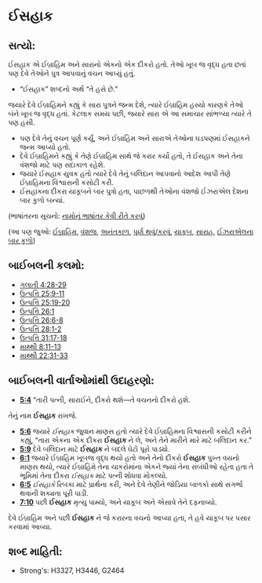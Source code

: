 # ઈસહાક 

## સત્યો: 

ઈસહાક એ ઈબ્રાહિમ અને સારાનો એકનો એક દીકરો હતો.
તેઓ ખૂબ જ વૃદ્ધ હતા છતાં પણ દેવે તેઓને પુત્ર આપવાનું વચન આપ્યું હતું.

* “ઈસહાક” શબ્દનો અર્થ “તે હસે છે.”

જયારે દેવે ઈબ્રાહિમને કહ્યું કે સારા પુત્રને જન્મ દેશે, ત્યારે ઈબ્રાહિમ હસ્યો  કારણકે તેઓ બંને ખૂબ જ વૃદ્ધ હતાં.
કેટલાક સમય પછી, જયારે સારા એ આ સમાચાર સાંભળ્યા ત્યારે તે પણ હસી.

* પણ દેવે તેનું વચન પૂર્ણ કર્યું, અને ઈબ્રાહિમ અને સારાએ તેઓના ઘડપણમાં ઈસહાકને જન્મ આપ્યો હતો.
* દેવે ઈબ્રાહિમને કહ્યું કે તેણે ઈબ્રાહિમ સાથે જે કરાર કર્યો હતો, તે ઈસહાક અને તેના વંશજો માટે પણ સદાકાળ રહેશે.
* જયારે ઈસહાક યુવક હતો ત્યારે દેવે તેનું બલિદાન આપવાનો આદેશ આપી તેણે ઈબ્રાહિમના વિશ્વાસની કસોટી કરી.
* ઈસહાકના દીકરા યાકૂબને બાર પુત્રો હતા, પાછળથી તેઓના વંશજો  ઈઝરાએલ દેશના બાર કુળો બન્યાં.

(ભાષાંતરના સૂચનો: [નામોનું ભાષાંતર કેવી રીતે કરવું](rc://gu/ta/man/translate/translate-names))

(આ પણ જુઓ: [ઈબ્રાહિમ](../names/abraham.md), [વંશજ](../other/descendant.md), [અનંતકાળ](../kt/eternity.md), [પૂર્ણ થવું/કરવું](../kt/fulfill.md), [યાકૂબ](../names/jacob.md), [સારાહ](../names/sarah.md), [ઈઝરાએલના બાર કુળો](../other/12tribesofisrael.md))

## બાઈબલની કલમો: 

* [ગલાતી 4:28-29](rc://gu/tn/help/gal/04/28)
* [ઉત્પત્તિ 25:9-11](rc://gu/tn/help/gen/25/09)
* [ઉત્પત્તિ 25:19-20](rc://gu/tn/help/gen/25/19)
* [ઉત્પત્તિ 26:1](rc://gu/tn/help/gen/26/01)
* [ઉત્પત્તિ 26:6-8](rc://gu/tn/help/gen/26/06)
* [ઉત્પત્તિ 28:1-2](rc://gu/tn/help/gen/28/01)
* [ઉત્પત્તિ 31:17-18](rc://gu/tn/help/gen/31/17)
* [માથ્થી 8:11-13](rc://gu/tn/help/mat/08/11)
* [માથ્થી 22:31-33](rc://gu/tn/help/mat/22/31)

## બાઈબલની વાર્તાઓમાંથી ઉદાહરણો: 

* __[5:4](rc://gu/tn/help/obs/05/04)__ “તારી પત્ની, સારાઈને, દીકરો થશે—તે વચનનો દીકરો હશે.

તેનું નામ __ઈસહાક__ રાખજે.

* __[5:6](rc://gu/tn/help/obs/05/06)__ જયારે _ઈસહાક_ જુવાન માણસ હતો ત્યારે દેવે ઈબ્રાહિમના વિશ્વાસની કસોટી કરીને કહ્યું, “તારા  એકના એક દીકરા __ઈસહાક__ ને લે, અને તેને મારીને મારે માટે બલિદાન કર.”
* __[5:9](rc://gu/tn/help/obs/05/09)__ દેવે બલિદાન માટે __ઈસહાક__ ને બદલે ઘેટો પૂરો પાડ્યો.
* __[6:1](rc://gu/tn/help/obs/06/01)__ જયારે ઈબ્રાહિમ ખૂબજ વૃદ્ધ થયો હતો અને તેનો દીકરો __ઈસહાક__ પુખ્ત વયનો માણસ  થયો, ત્યારે ઈબ્રાહિમે તેના ચાકરોમાંના એકને જ્યાં તેના સંબંધીઓ રહેતા હતા તે ભૂમિમાં તેના દીકરા _ઈસહાક_ માટે પત્ની શોધવા મોકલ્યો.
* __[6:5](rc://gu/tn/help/obs/06/05)__ _ઈસહાકે_ રિબકા માટે પ્રાર્થના કરી, અને દેવે તેણીને જોડિયા બાળકો સાથે સગર્ભા થવાની શક્યતા પૂરી પાડી.
* __[7:10](rc://gu/tn/help/obs/07/10)__ પછી __ઈસહાક__ મૃત્યુ પામ્યો, અને યાકૂબ અને એસાવે તેને દફનાવ્યો.

દેવે ઈબ્રાહિમ અને પછી __ઈસહાક__ ને જે કરારના વચનો આપ્યા હતા, તે હવે યાકૂબ પર પસાર કરવામાં આવ્યા.

## શબ્દ માહિતી: 

* Strong's: H3327, H3446, G2464
